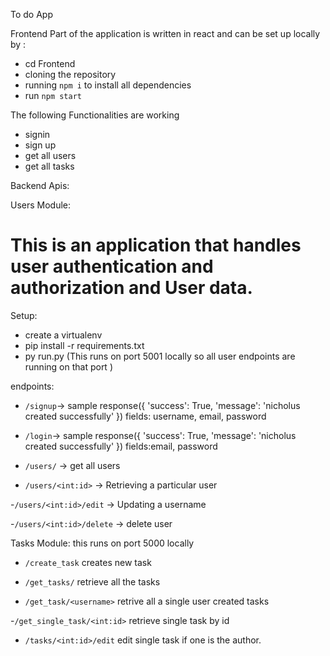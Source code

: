 To do App 

Frontend Part of the application is written in react and can be set up locally by :

- cd Frontend
- cloning the repository
- running `npm i` to install all dependencies
- run `npm start`


The following Functionalities are working 
- signin
- sign up
- get all users
- get all tasks



Backend Apis:

Users Module:

# This is an application that handles user authentication and authorization and User data.

Setup:
- create a virtualenv
- pip install -r requirements.txt
- py run.py
(This runs on port 5001 locally so all user endpoints are running on that port )


endpoints:
- `/signup`-> sample response({
                'success': True,
                'message': 'nicholus created successfully'
        })
        fields: username, email, password

 - `/login`-> sample response({
                'success': True,
                'message': 'nicholus created successfully'
        })
        fields:email, password

- `/users/` -> get all users

- `/users/<int:id>` -> Retrieving a particular user

-`/users/<int:id>/edit` -> Updating a username

-`/users/<int:id>/delete` -> delete user

Tasks Module:
this runs on port 5000 locally

- `/create_task` creates new task

- `/get_tasks/` retrieve all the tasks

- `/get_task/<username>` retrive all a single user created tasks

-`/get_single_task/<int:id>` retrieve single task by id

- `/tasks/<int:id>/edit` edit single task if one is the author.
